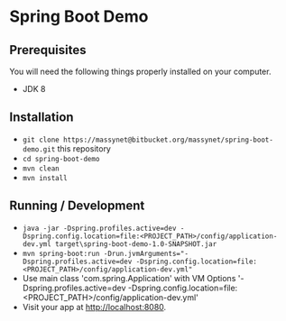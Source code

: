 # Spring Boot Demo

## Prerequisites

You will need the following things properly installed on your computer.

* JDK 8


## Installation

* `git clone https://massynet@bitbucket.org/massynet/spring-boot-demo.git` this repository
* `cd spring-boot-demo`
* `mvn clean`
* `mvn install`

## Running / Development

* `java -jar -Dspring.profiles.active=dev -Dspring.config.location=file:<PROJECT_PATH>/config/application-dev.yml target\spring-boot-demo-1.0-SNAPSHOT.jar`
* `mvn spring-boot:run -Drun.jvmArguments="-Dspring.profiles.active=dev -Dspring.config.location=file:<PROJECT_PATH>/config/application-dev.yml"`
* Use main class 'com.spring.Application' with VM Options '-Dspring.profiles.active=dev -Dspring.config.location=file:<PROJECT_PATH>/config/application-dev.yml'
* Visit your app at [http://localhost:8080](http://localhost:8080).